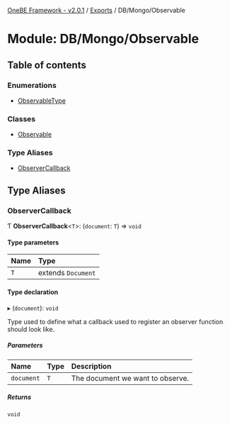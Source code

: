 [OneBE Framework - v2.0.1](../README.md) / [Exports](../modules.md) / DB/Mongo/Observable

# Module: DB/Mongo/Observable

## Table of contents

### Enumerations

- [ObservableType](../enums/DB_Mongo_Observable.ObservableType.md)

### Classes

- [Observable](../classes/DB_Mongo_Observable.Observable.md)

### Type Aliases

- [ObserverCallback](DB_Mongo_Observable.md#observercallback)

## Type Aliases

### ObserverCallback

Ƭ **ObserverCallback**<`T`\>: (`document`: `T`) => `void`

#### Type parameters

| Name | Type |
| :------ | :------ |
| `T` | extends `Document` |

#### Type declaration

▸ (`document`): `void`

Type used to define what a callback used to register an observer function should look like.

##### Parameters

| Name | Type | Description |
| :------ | :------ | :------ |
| `document` | `T` | The document we want to observe. |

##### Returns

`void`
